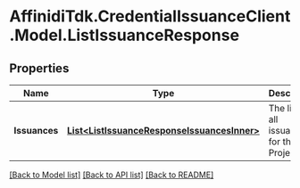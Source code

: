 # AffinidiTdk.CredentialIssuanceClient.Model.ListIssuanceResponse

## Properties

Name | Type | Description | Notes
------------ | ------------- | ------------- | -------------
**Issuances** | [**List&lt;ListIssuanceResponseIssuancesInner&gt;**](ListIssuanceResponseIssuancesInner.md) | The list of all issuances for the Project | 

[[Back to Model list]](../README.md#documentation-for-models) [[Back to API list]](../README.md#documentation-for-api-endpoints) [[Back to README]](../README.md)

